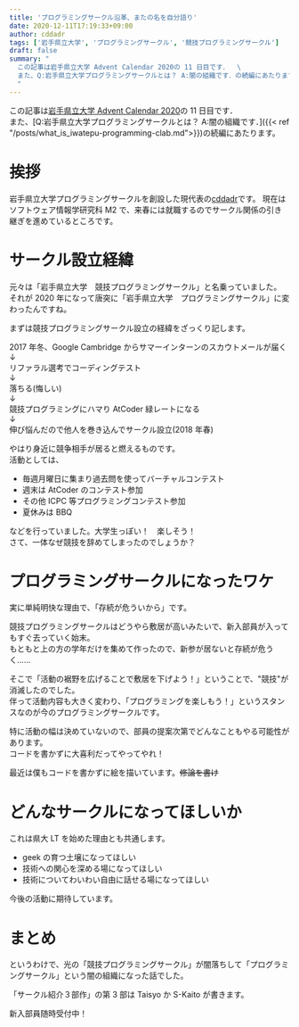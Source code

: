 ```yaml
---
title: 'プログラミングサークル沿革、またの名を自分語り'
date: 2020-12-11T17:19:33+09:00
author: cddadr
tags: ['岩手県立大学', 'プログラミングサークル', '競技プログラミングサークル']
draft: false
summary: "
  この記事は岩手県立大学 Advent Calendar 2020の 11 日目です．  \
  また、Q:岩手県立大学プログラミングサークルとは？ A:闇の組織です．の続編にあたります。
  "
---
```


この記事は[岩手県立大学 Advent Calendar 2020](https://qiita.com/advent-calendar/2020/ipu)の 11 日目です．  
また、[Q:岩手県立大学プログラミングサークルとは？ A:闇の組織です．]({{< ref "/posts/what_is_iwatepu-programming-clab.md">}})の続編にあたります。

# 挨拶

岩手県立大学プログラミングサークルを創設した現代表の[cddadr](https://twitter.com/cddadr)です。
現在はソフトウェア情報学研究科 M2 で、来春には就職するのでサークル関係の引き継ぎを進めているところです。

# サークル設立経緯

元々は「岩手県立大学　競技プログラミングサークル」と名乗っていました。  
それが 2020 年になって唐突に「岩手県立大学　プログラミングサークル」に変わったんですね。

まずは競技プログラミングサークル設立の経緯をざっくり記します。

2017 年冬、Google Cambridge からサマーインターンのスカウトメールが届く  
↓  
リファラル選考でコーディングテスト  
↓  
落ちる(悔しい)  
↓  
競技プログラミングにハマり AtCoder 緑レートになる  
↓  
伸び悩んだので他人を巻き込んでサークル設立(2018 年春)

やはり身近に競争相手が居ると燃えるものです。  
活動としては、

- 毎週月曜日に集まり過去問を使ってバーチャルコンテスト
- 週末は AtCoder のコンテスト参加
- その他 ICPC 等プログラミングコンテスト参加
- 夏休みは BBQ

などを行っていました。大学生っぽい！　楽しそう！  
さて、一体なぜ競技を辞めてしまったのでしょうか？

# プログラミングサークルになったワケ

実に単純明快な理由で、「存続が危ういから」です。

競技プログラミングサークルはどうやら敷居が高いみたいで、新入部員が入ってもすぐ去っていく始末。  
もともと上の方の学年だけを集めて作ったので、新参が居ないと存続が危うく……

そこで「活動の裾野を広げることで敷居を下げよう！」ということで、"競技"が消滅したのでした。  
伴って活動内容も大きく変わり、「プログラミングを楽しもう！」というスタンスなのが今のプログラミングサークルです。

特に活動の幅は決めていないので、部員の提案次第でどんなこともやる可能性があります。  
コードを書かずに大喜利だってやってやれ！

最近は僕もコードを書かずに絵を描いています。~~修論を書け~~

# どんなサークルになってほしいか

これは県大 LT を始めた理由とも共通します。

- geek の育つ土壌になってほしい
- 技術への関心を深める場になってほしい
- 技術についてわいわい自由に話せる場になってほしい

今後の活動に期待しています。

# まとめ

というわけで、光の「競技プログラミングサークル」が闇落ちして「プログラミングサークル」という闇の組織になった話でした。

「サークル紹介３部作」の第 3 部は Taisyo か S-Kaito が書きます。

新入部員随時受付中！
